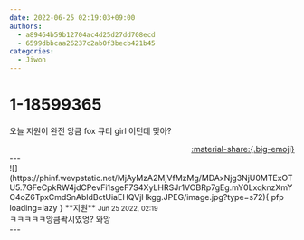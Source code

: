 ```yaml
---
date: 2022-06-25 02:19:03+09:00
authors:
  - a89464b59b12704ac4d25d27dd708ecd
  - 6599dbbcaa26237c2ab0f3becb421b45
categories:
  - Jiwon
---
```


# 1-18599365

<div class="post-container" markdown="1">
<div class="content-container md-sidebar__scrollwrap" markdown="1">

오늘 지원이 완전 앙큼 fox 큐티 girl 이던데 맞아?

</div>
</div>

<div style="text-align: right;" markdown="1">
<a href="https://weverse.io/fromis9/fanpost/1-18599365" style="text-align: right;">:material-share:{.big-emoji}</a>
</div>
---

<div class="comments-container md-sidebar__scrollwrap" markdown="1">
<div class="comment" markdown="1">
<div class='id-container' markdown="1">
![](https://phinf.wevpstatic.net/MjAyMzA2MjVfMzMg/MDAxNjg3NjU0MTExOTU5.7GFeCpkRW4jdCPevFi1sgeF7S4XyLHRSJr1VOBRp7gEg.mY0LxqknzXmYC4oZ6TpxCmdSnAbldBctUiaEHQVjHkgg.JPEG/image.jpg?type=s72){ pfp loading=lazy }
**<span class="artist">지원</span>** <small>Jun 25 2022, 02:19</small><br>
</div>
<div class='comment-body' markdown="1">
ㅋㅋㅋㅋㅋ앙큼퐉시였엉? 와앙
</div>
</div>
</div>
---

